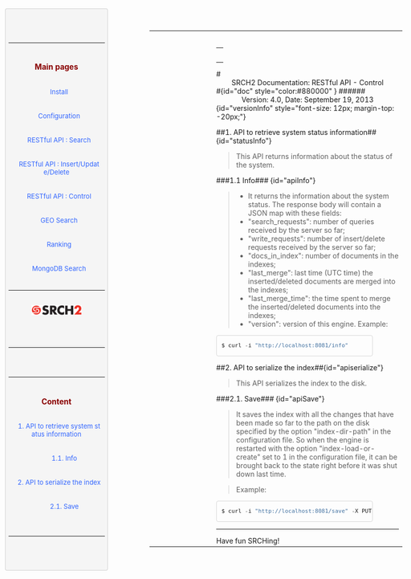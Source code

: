 
<table ><tr>
	
<td > 

<div id="sidebar"> <!-- Sidebar -->

<div id="linkpool" > <!-- Links to main pages, id=linkpool-->
<table><tbody><tr><td>
<div><h3><a style="text-decoration: none;color:#880000" href="#doc">Main pages</a></h3></div>
&nbsp;&nbsp;&nbsp;<a style="text-decoration: none;color:#3366FF" href="./install.html">Install</a><br><br>
&nbsp;&nbsp;&nbsp;<a style="text-decoration: none;color:#3366FF" href="./configuration.html">Configuration</a><br><br>
&nbsp;&nbsp;&nbsp;<a style="text-decoration: none;color:#3366FF" href="./restful-search.html">RESTful API : Search</a><br><br>
&nbsp;&nbsp;&nbsp;<a style="text-decoration: none;color:#3366FF" href="./restful-insert-update-delete.html">RESTful API : Insert/Update/Delete</a><br><br>
&nbsp;&nbsp;&nbsp;<a style="text-decoration: none;color:#3366FF" href="./restful-control.html">RESTful API : Control</a><br><br>
&nbsp;&nbsp;&nbsp;<a style="text-decoration: none;color:#3366FF" href="./geo.html">GEO Search</a></br><br>
&nbsp;&nbsp;&nbsp;<a style="text-decoration: none;color:#3366FF" href="./ranking.html">Ranking</a></br><br>
&nbsp;&nbsp;&nbsp;<a style="text-decoration: none;color:#3366FF" href="./mongodb.html">MongoDB Search</a></br><br>
</td></tr></tbody></table>
<span ><a  href="http://www.srch2.com" target="_blankt"><img  style="width:100px" src="images/logo.png" /></a></span></br></br>
</div> <!-- Links to main pages, id=linkpool-->
<hr/>
<div id="content" > <!-- Table of content, id=content-->
<table><tbody><tr><td>
<div><h3><a style="text-decoration: none;color:#880000" href="#doc">Content</a></h3></div>
&nbsp;&nbsp;&nbsp;<a style="text-decoration: none;color:#3366FF" href="#statusInfo">1. API to retrieve system status information</a><br><br>
&nbsp;&nbsp;&nbsp;&nbsp;&nbsp;&nbsp&nbsp;&nbsp;&nbsp<a style="text-decoration: none;color:#3366FF" href="#apiInfo">1.1. Info</a><br><br>
&nbsp;&nbsp;&nbsp;<a style="text-decoration: none;color:#3366FF" href="#apiserialize">2. API to serialize the index</a><br><br>
&nbsp;&nbsp;&nbsp;&nbsp;&nbsp;&nbsp&nbsp;&nbsp;&nbsp<a style="text-decoration: none;color:#3366FF" href="#apiSave">2.1. Save</a><br><br>

</td></tr></tbody></table>

</div> <!-- Table of content, id=content-->
</div> <!-- Sidebar -->

</td>

<td style="width:75%">
</br>
<div><table><tbody><tr><td>
<div><h3><a style="text-decoration: none;color:#880000" href="#doc"></a></h3></div>

</td></tr></tbody></table></div>
#<center>SRCH2 Documentation: RESTful API - Control</center>#{id="doc" style="color:#880000" }
######<center>Version: 4.0, Date: September 19, 2013</center>{id="versionInfo" style="font-size: 12px; margin-top: -20px;"}

##1. API to retrieve system status information## {id="statusInfo"}
>   This API returns information about the status of the system. 

###1.1 Info### {id="apiInfo"}
>   *   It returns the information about the system status. The response body will contain a JSON map with these fields:
>   *   "search_requests": number of queries received by the server so far;
>   *   "write_requests": number of insert/delete requests received by the server so far;
>   *   "docs_in_index": number of documents in the indexes;
>   *   "last_merge": last time (UTC time) the inserted/deleted documents are merged into the indexes;
>   *   "last_merge_time": the time spent to merge the inserted/deleted documents into the indexes;
>   *   "version": version of this engine.
>   Example: 
```python
$ curl -i "http://localhost:8081/info"
```

##2. API to serialize the index##{id="apiserialize"}
>   This API serializes the index to the disk. 

###2.1. Save### {id="apiSave"}
>   It saves the index with all the changes that have been made so far to the path on the disk specified by the option "index-dir-path" in the configuration file. So when the engine is restarted with the option "index-load-or-create" set to 1 in the configuration file, it can be brought back to the state right before it was shut down last time. 

>   Example: 
```python
$ curl -i "http://localhost:8081/save" -X PUT
```

<hr/>
Have fun SRCHing!



<style type="text/css">
#sidebar{
    position:fixed;
    width:20%;
    	left:10px;
	top:20px;
    padding: 5.5px;
    font-size: 13px;
    //line-height: 20px;
    word-break: break-all;
    word-wrap: break-word;
    white-space: pre;
    white-space: pre-wrap;
    background-color: #f5f5f5;
    border: 1px solid #ccc;
    border: 1px solid rgba(0, 0, 0, 0.15);
    -webkit-border-radius: 4px;
    -moz-border-radius: 4px;
    border-radius: 4px;
    text-align:center;
}
pre{
	margin: auto;
    width:80%;
    display: block;
    padding: 9.5px;
    font-size: 13px;
    line-height: 20px;
    word-break: break-all;
    word-wrap: break-word;
    white-space: pre;
    white-space: pre-wrap;
    background-color: #f5f5f5;
    border: 1px solid #ccc;
    border: 1px solid rgba(0, 0, 0, 0.15);
    -webkit-border-radius: 4px;
    -moz-border-radius: 4px;
    border-radius: 4px;
    overflow:auto;
    max-height:600px;
}

html{
	min-width:1100px;
}
#indexTable{
    padding: 5.5px;
    font-size: 13px;
    //line-height: 20px;
    word-break: break-all;
    word-wrap: break-word;
    white-space: pre;
    white-space: pre-wrap;
    background-color: #f5f5f5;
    border: 1px solid #ccc;
    border: 1px solid rgba(0, 0, 0, 0.15);
    -webkit-border-radius: 4px;
    -moz-border-radius: 4px;
    border-radius: 4px;
    text-align:center;
    display: inline-block
}
#bigBox{
    padding: 10px;
    font-size: 13px;
    white-space: pre;
    white-space: pre-wrap;
    background-color: #f5f5f5;
    border: 1px solid #ccc;
    border: 1px solid rgba(0, 0, 0, 0.15);
    -webkit-border-radius: 4px;
    -moz-border-radius: 4px;
    border-radius: 4px;
    //text-align:center;
    display: inline-block
}

</style>


<script>
function alertSize() {
  var myWidth = 0, myHeight = 0;
  if( typeof( window.innerWidth ) == 'number' ) {
    //Non-IE
    myWidth = window.innerWidth;
    myHeight = window.innerHeight;
  } else if( document.documentElement && ( document.documentElement.clientWidth || document.documentElement.clientHeight ) ) {
    //IE 6+ in 'standards compliant mode'
    myWidth = document.documentElement.clientWidth;
    myHeight = document.documentElement.clientHeight;
  } else if( document.body && ( document.body.clientWidth || document.body.clientHeight ) ) {
    //IE 4 compatible
    myWidth = document.body.clientWidth;
    myHeight = document.body.clientHeight;
  }
  //window.alert( 'Width = ' + myWidth );
  //window.alert( 'Height = ' + myHeight );
  var linkpoolHeight = document.getElementById('linkpool').clientHeight;
  document.getElementById('content').setAttribute('style' , 'height:'+(myHeight-linkpoolHeight-100)+'px;overflow:auto');
}
alertSize();
</script>